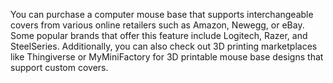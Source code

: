 You can purchase a computer mouse base that supports interchangeable covers from various online retailers such as Amazon, Newegg, or eBay. Some popular brands that offer this feature include Logitech, Razer, and SteelSeries. Additionally, you can also check out 3D printing marketplaces like Thingiverse or MyMiniFactory for 3D printable mouse base designs that support custom covers.